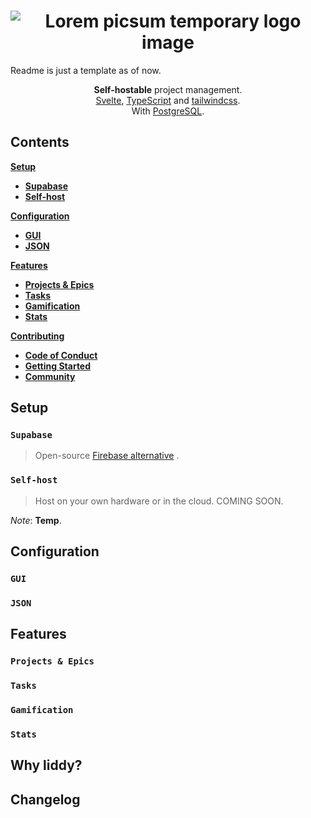 <h1 align="center">
  <img src="https://picsum.photos/400/300" alt="Lorem picsum temporary logo image" />
</h1>

Readme is just a template as of now.

<div align="center">

  **Self-hostable** project management.<br>
  [Svelte][svelte], [TypeScript][ts] and [tailwindcss][tailwind].<br>
  With [PostgreSQL][postgres].<br>

</div>

## Contents

[**Setup**](#setup)
  * [**Supabase**](#supabase)
  * [**Self-host**](#self-host)

[**Configuration**](#configuration)
  * [**GUI**](#gui)
  * [**JSON**](#json)

[**Features**](#features)
  * [**Projects & Epics**](#projects-epics)
  * [**Tasks**](#tasks)
  * [**Gamification**](#gamification)
  * [**Stats**](#stats)

[**Contributing**](#contributing)
  * [**Code of Conduct**](#contributing-code-of-conduct)
  * [**Getting Started**](#contributing-getting-started)
  * [**Community**](#contributing-community)


## Setup

### `Supabase`

> Open-source [Firebase alternative][supabase] .

### `Self-host`

> Host on your own hardware or in the cloud. COMING SOON.

_Note_: **Temp**.

## Configuration

### `GUI`

### `JSON`

## Features

### `Projects & Epics`

### `Tasks`

### `Gamification`

### `Stats`

## Why liddy?

## Changelog

[docs]:https://github.com/mdlsvensson/liddy/wiki
[releases]:https://github.com/mdlsvensson/liddy/releases
[svelte]:https://github.com/sveltejs/svelte
[ts]:https://github.com/microsoft/TypeScript
[tailwind]:https://github.com/tailwindlabs/tailwindcss
[postgres]:https://www.postgresql.org/
[supabase]:https://github.com/supabase/supabase
